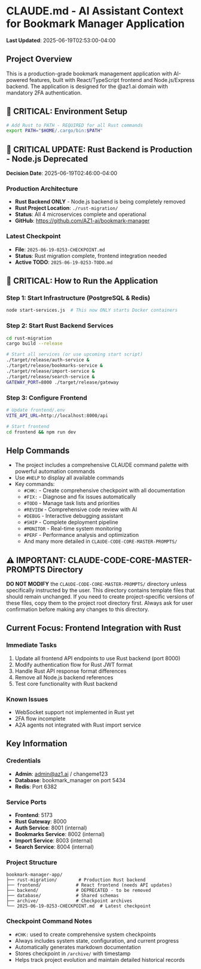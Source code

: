 # CLAUDE.md - AI Assistant Context for Bookmark Manager Application

**Last Updated**: 2025-06-19T02:53:00-04:00

## Project Overview
This is a production-grade bookmark management application with AI-powered features, built with React/TypeScript frontend and Node.js/Express backend. The application is designed for the @az1.ai domain with mandatory 2FA authentication.

## 🚨 CRITICAL: Environment Setup
```bash
# Add Rust to PATH - REQUIRED for all Rust commands
export PATH="$HOME/.cargo/bin:$PATH"
```

## 🚨 CRITICAL UPDATE: Rust Backend is Production - Node.js Deprecated
**Decision Date**: 2025-06-19T02:46:00-04:00

### Production Architecture
- **Rust Backend ONLY** - Node.js backend is being completely removed
- **Rust Project Location**: `./rust-migration/`
- **Status**: All 4 microservices complete and operational
- **GitHub**: https://github.com/AZ1-ai/bookmark-manager

### Latest Checkpoint
- **File**: `2025-06-19-0253-CHECKPOINT.md`
- **Status**: Rust migration complete, frontend integration needed
- **Active TODO**: `2025-06-19-0253-TODO.md`

## 🚨 CRITICAL: How to Run the Application

### Step 1: Start Infrastructure (PostgreSQL & Redis)
```bash
node start-services.js  # This now ONLY starts Docker containers
```

### Step 2: Start Rust Backend Services
```bash
cd rust-migration
cargo build --release

# Start all services (or use upcoming start script)
./target/release/auth-service &
./target/release/bookmarks-service &
./target/release/import-service &
./target/release/search-service &
GATEWAY_PORT=8000 ./target/release/gateway
```

### Step 3: Configure Frontend
```bash
# Update frontend/.env
VITE_API_URL=http://localhost:8000/api

# Start frontend
cd frontend && npm run dev
```

## Help Commands
- The project includes a comprehensive CLAUDE command palette with powerful automation commands
- Use `#HELP` to display all available commands
- Key commands:
  - `#CHK:` - Create comprehensive checkpoint with all documentation
  - `#FIX:` - Diagnose and fix issues automatically
  - `#TODO` - Manage task lists and priorities
  - `#REVIEW` - Comprehensive code review with AI
  - `#DEBUG` - Interactive debugging assistant
  - `#SHIP` - Complete deployment pipeline
  - `#MONITOR` - Real-time system monitoring
  - `#PERF` - Performance analysis and optimization
  - And many more detailed in `CLAUDE-CODE-CORE-MASTER-PROMPTS/`

## ⚠️ IMPORTANT: CLAUDE-CODE-CORE-MASTER-PROMPTS Directory
**DO NOT MODIFY** the `CLAUDE-CODE-CORE-MASTER-PROMPTS/` directory unless specifically instructed by the user. This directory contains template files that should remain unchanged. If you need to create project-specific versions of these files, copy them to the project root directory first. Always ask for user confirmation before making any changes to this directory.

## Current Focus: Frontend Integration with Rust

### Immediate Tasks
1. Update all frontend API endpoints to use Rust backend (port 8000)
2. Modify authentication flow for Rust JWT format
3. Handle Rust API response format differences
4. Remove all Node.js backend references
5. Test core functionality with Rust backend

### Known Issues
- WebSocket support not implemented in Rust yet
- 2FA flow incomplete
- A2A agents not integrated with Rust import service

## Key Information

### Credentials
- **Admin**: admin@az1.ai / changeme123
- **Database**: bookmark_manager on port 5434
- **Redis**: Port 6382

### Service Ports
- **Frontend**: 5173
- **Rust Gateway**: 8000
- **Auth Service**: 8001 (internal)
- **Bookmarks Service**: 8002 (internal)
- **Import Service**: 8003 (internal)
- **Search Service**: 8004 (internal)

### Project Structure
```
bookmark-manager-app/
├── rust-migration/        # Production Rust backend
├── frontend/             # React frontend (needs API updates)
├── backend/              # DEPRECATED - to be removed
├── database/             # Shared schemas
├── archive/              # Checkpoint archives
└── 2025-06-19-0253-CHECKPOINT.md  # Latest checkpoint
```

### Checkpoint Command Notes
- `#CHK:` used to create comprehensive system checkpoints
- Always includes system state, configuration, and current progress
- Automatically generates markdown documentation
- Stores checkpoint in `/archive/` with timestamp
- Helps track project evolution and maintain detailed historical records